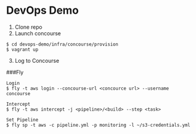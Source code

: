# DevOps Demo

1. Clone repo
2. Launch concourse

```
$ cd devops-demo/infra/concourse/provision
$ vagrant up
 ```

3. Log to Concourse



###Fly

```
Login
$ fly -t aws login --concourse-url <concource url> --username concourse

Intercept
$ fly -t aws intercept -j <pipeline>/<build> --step <task>

Set Pipeline
$ fly sp -t aws -c pipeline.yml -p monitoring -l ~/s3-credentials.yml
```


